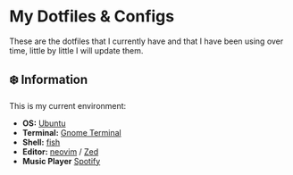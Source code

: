 # My Dotfiles & Configs
These are the dotfiles that I currently have and that I have been using over time, little by little I will update them.

## :snowflake: Information
This is my current environment:
- **OS:** [Ubuntu](https://ubuntu.com/)
- **Terminal:** [Gnome Terminal](https://help.gnome.org/users/gnome-terminal/)
- **Shell:** [fish](https://fishshell.com/)
- **Editor:** [neovim](https://github.com/neovim/neovim) / [Zed](https://zed.dev/)
- **Music Player** [Spotify](https://www.spotify.com/us/download)
